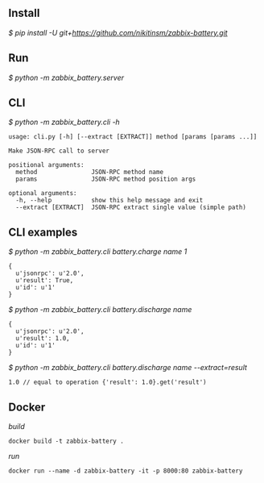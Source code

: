 Install
-------

_$ pip install -U git+https://github.com/nikitinsm/zabbix-battery.git_

Run
---
_$ python -m zabbix_battery.server_

CLI
---

_$ python -m zabbix_battery.cli -h_

    usage: cli.py [-h] [--extract [EXTRACT]] method [params [params ...]]
    
    Make JSON-RPC call to server
    
    positional arguments:
      method               JSON-RPC method name
      params               JSON-RPC method position args
    
    optional arguments:
      -h, --help           show this help message and exit
      --extract [EXTRACT]  JSON-RPC extract single value (simple path)


CLI examples
------------

_$ python -m zabbix_battery.cli battery.charge name 1_
    
    { 
      u'jsonrpc': u'2.0', 
      u'result': True, 
      u'id': u'1' 
    }
    
_$ python -m zabbix_battery.cli battery.discharge name_
    
    { 
      u'jsonrpc': u'2.0',
      u'result': 1.0, 
      u'id': u'1'
    }
    
_$ python -m zabbix_battery.cli battery.discharge name --extract=result_
    
    1.0 // equal to operation {'result': 1.0}.get('result')
    
Docker
------

_build_
    
    docker build -t zabbix-battery . 
    
_run_
    
    docker run --name -d zabbix-battery -it -p 8000:80 zabbix-battery
    